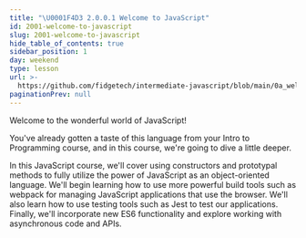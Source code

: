 ```yaml
---
title: "\U0001F4D3 2.0.0.1 Welcome to JavaScript"
id: 2001-welcome-to-javascript
slug: 2001-welcome-to-javascript
hide_table_of_contents: true
sidebar_position: 1
day: weekend
type: lesson
url: >-
  https://github.com/fidgetech/intermediate-javascript/blob/main/0a_welcome_to_javascript.md
paginationPrev: null
---
```


Welcome to the wonderful world of JavaScript!

You've already gotten a taste of this language from your Intro to Programming course, and in this course, we're going to dive a little deeper.

In this JavaScript course, we'll cover using constructors and prototypal methods to fully utilize the power of JavaScript as an object-oriented language. We'll begin learning how to use more powerful build tools such as webpack for managing JavaScript applications that use the browser. We'll also learn how to use testing tools such as Jest to test our applications. Finally, we'll incorporate new ES6 functionality and explore working with asynchronous code and APIs.
